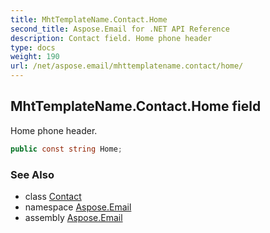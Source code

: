 ```yaml
---
title: MhtTemplateName.Contact.Home
second_title: Aspose.Email for .NET API Reference
description: Contact field. Home phone header
type: docs
weight: 190
url: /net/aspose.email/mhttemplatename.contact/home/
---
```

## MhtTemplateName.Contact.Home field

Home phone header.

```csharp
public const string Home;
```

### See Also

* class [Contact](../)
* namespace [Aspose.Email](../../mhttemplatename.contact/)
* assembly [Aspose.Email](../../../)


